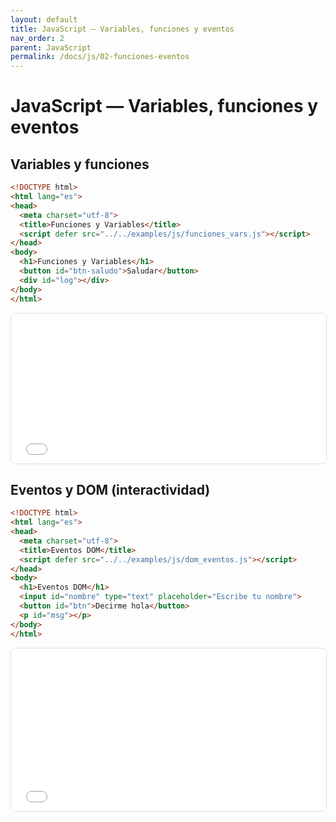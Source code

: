 ```yaml
---
layout: default
title: JavaScript — Variables, funciones y eventos
nav_order: 2
parent: JavaScript
permalink: /docs/js/02-funciones-eventos
---
```


# JavaScript — Variables, funciones y eventos

## Variables y funciones
```html
<!DOCTYPE html>
<html lang="es">
<head>
  <meta charset="utf-8">
  <title>Funciones y Variables</title>
  <script defer src="../../examples/js/funciones_vars.js"></script>
</head>
<body>
  <h1>Funciones y Variables</h1>
  <button id="btn-saludo">Saludar</button>
  <div id="log"></div>
</body>
</html>
```
<iframe src="{{ '/assets/examples/js/funciones_vars.html' | relative_url }}" width="100%" height="240" style="border:1px solid #ddd;border-radius:8px;"></iframe>

## Eventos y DOM (interactividad)
```html
<!DOCTYPE html>
<html lang="es">
<head>
  <meta charset="utf-8">
  <title>Eventos DOM</title>
  <script defer src="../../examples/js/dom_eventos.js"></script>
</head>
<body>
  <h1>Eventos DOM</h1>
  <input id="nombre" type="text" placeholder="Escribe tu nombre">
  <button id="btn">Decirme hola</button>
  <p id="msg"></p>
</body>
</html>
```
<iframe src="{{ '/assets/examples/js/dom_eventos.html' | relative_url }}" width="100%" height="260" style="border:1px solid #ddd;border-radius:8px;"></iframe>